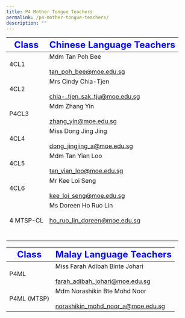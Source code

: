```yaml
---
title: P4 Mother Tongue Teachers
permalink: /p4-mother-tongue-teachers/
description: ""
---
```

|     <strong style="color: blue; font-size: 24px;">Class</strong>|<strong style="color: blue; font-size: 24px;">Chinese Language Teachers</strong>|
| -------------------------------- | ---------------------------------------------------- |
| 4CL1 | Mdm Tan Poh Bee <br><br><a href="mailto:tan_poh_bee@moe.edu.sg">tan_poh_bee@moe.edu.sg </a>|
| 4CL2 | Mrs Cindy Chia-Tjen<br><br><a href="mailto:chia-_tjen_sak_tju@moe.edu.sg">chia-_tjen_sak_tju@moe.edu.sg </a>|
| P4CL3 | Mdm Zhang Yin  <br><br><a href="mailto:zhang_yin@moe.edu.sg=">zhang_yin@moe.edu.sg</a>|
| 4CL4| Miss Dong Jing Jing<br><br><a href="mailto:dong_jingjing_a@moe.edu.sg">dong_jingjing_a@moe.edu.sg</a>|
| 4CL5 | Mdm Tan Yian Loo<br><br><a href="mailto:tan_yian_loo@moe.edu.sg">tan_yian_loo@moe.edu.sg </a>|
| 4CL6| Mr Kee Loi Seng<br><br><a href="mailto:kee_loi_seng@moe.edu.sg">kee_loi_seng@moe.edu.sg</a>|
| 4 MTSP-CL | Ms Doreen Ho Ruo Lin <br><br><a href="mailto:ho_ruo_lin_doreen@moe.edu.sg">ho_ruo_lin_doreen@moe.edu.sg</a><br><br><br>|

|     <strong style="color: blue; font-size: 24px;">Class</strong>|<strong style="color: blue; font-size: 24px;">Malay Language Teachers</strong>|
| -------------------------------- | ---------------------------------------------------- |
| P4ML | Miss Farah Adibah Binte Johari <br><br><a href="mailto:farah_adibah_johari@moe.edu.sg">farah_adibah_johari@moe.edu.sg</a>|
| P4ML (MTSP) | Mdm Norashikin Bte Mohd Noor <br><br><a href="mailto:norashikin_mohd_noor_a@moe.edu.sg">norashikin_mohd_noor_a@moe.edu.sg</a>|